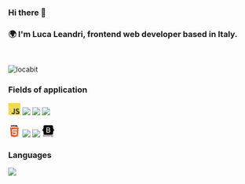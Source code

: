 ### Hi there 👋

<h3>🌍 I'm Luca Leandri, frontend web developer based in Italy.</h3>
</br>
<p align="left"> <img src="https://komarev.com/ghpvc/?username=locabit&label=Profile%20views&color=0e75b6&style=flat" alt="locabit" /> </p>

### Fields of application

<div>
<img width="5%" src="https://raw.githubusercontent.com/devicons/devicon/master/icons/javascript/javascript-original.svg">
<img width="5%" src="https://www.vectorlogo.zone/logos/typescriptlang/typescriptlang-icon.svg">
<img width="5%" src="https://www.vectorlogo.zone/logos/reactjs/reactjs-icon.svg">
<img width="5%" src="https://www.vectorlogo.zone/logos/git-scm/git-scm-icon.svg">
</div>
</br>
<div>
<img width="5%" src="https://raw.githubusercontent.com/devicons/devicon/master/icons/html5/html5-original-wordmark.svg">
<img width="5%" src="https://www.vectorlogo.zone/logos/w3_css/w3_css-official.svg">
<img width="5%" src="https://www.vectorlogo.zone/logos/tailwindcss/tailwindcss-icon.svg">
<img width="5%" src="https://raw.githubusercontent.com/devicons/devicon/master/icons/bootstrap/bootstrap-plain-wordmark.svg">
</div>

### Languages
<img src="https://github-readme-stats.vercel.app/api/top-langs?username=locabit"/>




<!--
**locabit/locabit** is a ✨ _special_ ✨ repository because its `README.md` (this file) appears on your GitHub profile.

Here are some ideas to get you started:

- 🔭 I’m currently working on ...
- 🌱 I’m currently learning ...
- 👯 I’m looking to collaborate on ...
- 🤔 I’m looking for help with ...
- 💬 Ask me about ...
- 📫 How to reach me: ...
- 😄 Pronouns: ...
- ⚡ Fun fact: ...
-->
